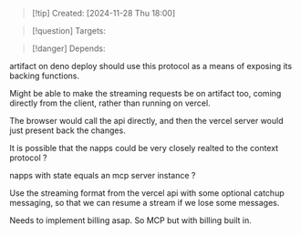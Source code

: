 
>[!tip] Created: [2024-11-28 Thu 18:00]

>[!question] Targets: 

>[!danger] Depends: 

artifact on deno deploy should use this protocol as a means of exposing its backing functions.

Might be able to make the streaming requests be on artifact too, coming directly from the client, rather than running on vercel.

The browser would call the api directly, and then the vercel server would just present back the changes.

It is possible that the napps could be very closely realted to the context protocol ?

napps with state equals an mcp server instance ?

Use the streaming format from the vercel api with some optional catchup messaging, so that we can resume a stream if we lose some messages.

Needs to implement billing asap.  So MCP but with billing built in.